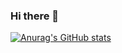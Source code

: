 ### Hi there 👋
[![Anurag's GitHub stats](https://github-readme-stats.vercel.app/api?username=rahullanjewar93)](https://github.com/rahullanjewar93/github-readme-stats)


<!--
**RahulLanjewar93/rahullanjewar93** is a ✨ _special_ ✨ repository because its `README.md` (this file) appears on your GitHub profile.

Here are some ideas to get you started:

- 🔭 I’m currently working on ...
- 🌱 I’m currently learning ...
- 👯 I’m looking to collaborate on ...
- 🤔 I’m looking for help with ...
- 💬 Ask me about ...
- 📫 How to reach me: ...
- 😄 Pronouns: ...
- ⚡ Fun fact: ...
-->
